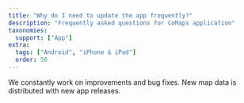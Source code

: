 ```yaml
---
title: "Why do I need to update the app frequently?"
description: "Frequently asked questions for CoMaps application"
taxonomies:
  support: ["App"]
extra:
  tags: ["Android", "iPhone & iPad"]
  order: 50
---
```


We constantly work on improvements and bug fixes. New map data is distributed with new app releases.
